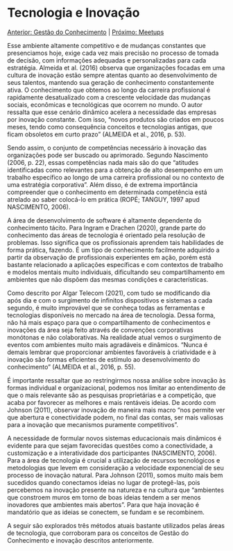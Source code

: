 # Tecnologia e Inovação

[Anterior: Gestão do Conhecimento](https://github.com/l4ur4oliveira/tcc-knowledge-management/tree/main/sessoes/gestao-do-conhecimento.) | [Próximo: Meetups](https://github.com/l4ur4oliveira/tcc-knowledge-management/tree/main/sessoes/meetups.md)

Esse ambiente altamente competitivo e de mudanças constantes que presenciamos hoje, exige cada vez mais precisão no processo de tomada de decisão, com informações adequadas e personalizadas para cada estratégia. Almeida et al. (2016) observa que organizações focadas em uma cultura de inovação estão sempre atentas quanto ao desenvolvimento de seus talentos, mantendo sua geração de conhecimento constantemente ativa. O conhecimento que obtemos ao longo da carreira profissional é rapidamente desatualizado com a crescente velocidade das mudanças sociais, econômicas e tecnológicas que ocorrem no mundo. O autor ressalta que esse cenário dinâmico acelera a necessidade das empresas por inovação constante. Com isso, “novos produtos são criados em poucos meses, tendo como consequência conceitos e tecnologias antigas, que ficam obsoletos em curto prazo” (ALMEIDA et al., 2016, p. 53).

Sendo assim, o conjunto de competências necessário à inovação das organizações pode ser buscado ou aprimorado. Segundo Nascimento (2006,       p. 22), essas competências nada mais são do que “atitudes identificadas como relevantes para a obtenção de alto desempenho em um trabalho específico ao longo de uma carreira profissional ou no contexto de uma estratégia corporativa”. Além disso, é de extrema importância compreender que o conhecimento em determinada competência está atrelado ao saber colocá-lo em prática (ROPÉ; TANGUY, 1997 apud NASCIMENTO, 2006).

A área de desenvolvimento de software é altamente dependente do conhecimento tácito. Para Ingram e Drachen (2020), grande parte do conhecimento das áreas de tecnologia é orientado pela resolução de problemas. Isso significa que os profissionais aprendem tais habilidades de forma prática, fazendo. É um tipo de conhecimento facilmente adquirido a partir da observação de profissionais experientes em ação, porém está bastante relacionado a aplicações específicas e com contextos de trabalho e modelos mentais muito individuais, dificultando seu compartilhamento em ambientes que não dispõem das mesmas condições e características.

Como descrito por Algar Telecom (2021), com tudo se modificando dia após dia e com o surgimento de infinitos dispositivos e sistemas a cada segundo, é muito improvável que se conheça todas as ferramentas e tecnologias disponíveis no mercado na área de tecnologia. Dessa forma, não há mais espaço para que o compartilhamento de conhecimentos e inovações da área seja feito através de convenções corporativas monótonas e não colaborativas. Na realidade atual vemos o surgimento de eventos com ambientes muito mais agradáveis e dinâmicos. “Nunca é demais lembrar que proporcionar ambientes favoráveis à criatividade e à inovação são formas eficientes de estímulo ao desenvolvimento do conhecimento” (ALMEIDA et al., 2016, p. 55).

É importante ressaltar que ao restringirmos nossa análise sobre inovação às formas individual e organizacional, podemos nos limitar ao entendimento de que o mais relevante são as pesquisas proprietárias e a competição, que acaba por favorecer as melhores e mais rentáveis ideias. De acordo com Johnson (2011), observar inovação de maneira mais macro “nos permite ver que abertura e conectividade podem, no final das contas, ser mais valiosas para a inovação que mecanismos puramente competitivos”.

A necessidade de formular novos sistemas educacionais mais dinâmicos é evidente para que sejam favorecidas questões como a conectividade, a customização e a interatividade dos participantes (NASCIMENTO, 2006). Para a área de tecnologia é crucial a utilização de recursos tecnológicos e metodologias que levem em consideração a velocidade exponencial de seu processo de inovação natural. Para Johnson (2011), somos muito mais bem sucedidos quando conectamos ideias no lugar de protegê-las, pois percebemos na inovação presente na natureza e na cultura que “ambientes que constroem muros em torno de boas ideias tendem a ser menos inovadores que ambientes mais abertos”. Para que haja inovação é mandatório que as ideias se conectem, se fundam e se recombinem.

A seguir são explorados três métodos atuais bastante utilizados pelas áreas de tecnologia, que corroboram para os conceitos de Gestão do Conhecimento e inovação descritos anteriormente.
